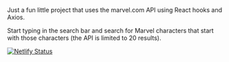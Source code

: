Just a fun little project that uses the marvel.com API using React hooks and Axios.

Start typing in the search bar and search for Marvel characters that start with those characters (the API is limited to 20 results).

[![Netlify Status](https://api.netlify.com/api/v1/badges/ff5f647e-6d50-4b0f-ac5e-cf9282dead90/deploy-status)](https://app.netlify.com/sites/marvelcharactersearch/deploys)
